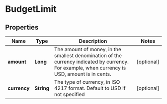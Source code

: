 

# BudgetLimit


## Properties

| Name | Type | Description | Notes |
|------------ | ------------- | ------------- | -------------|
|**amount** | **Long** | The amount of money, in the smallest denomination of the currency indicated by currency. For example, when currency is USD, amount is in cents. |  [optional] |
|**currency** | **String** | The type of currency, in ISO 4217 format. Default to USD if not specified |  [optional] |



